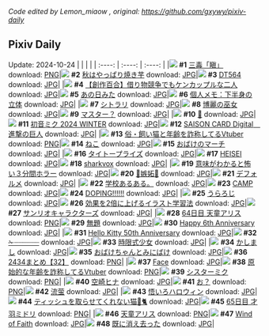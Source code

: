 *Code edited by Lemon_miaow , original: https://github.com/gxywy/pixiv-daily*
## Pixiv Daily 
Update: 2024-10-24
|      |      |      |
| :----: | :----: | :----: |
|![](https://pximg.lemonmiaow.xyz/c/240x480/img-master/img/2024/10/22/00/00/11/123556537_p0_master1200.jpg) **#1** [三毒「瞋」](https://www.pixiv.net/artworks/123556537) download: [PNG](https://pximg.lemonmiaow.xyz/img-original/img/2024/10/22/00/00/11/123556537_p0.png)|![](https://pximg.lemonmiaow.xyz/c/240x480/img-master/img/2024/10/22/20/05/02/123577236_p0_master1200.jpg) **#2** [秋はやっぱり焼き芋](https://www.pixiv.net/artworks/123577236) download: [JPG](https://pximg.lemonmiaow.xyz/img-original/img/2024/10/22/20/05/02/123577236_p0.jpg)|![](https://pximg.lemonmiaow.xyz/c/240x480/img-master/img/2024/10/22/00/00/45/123556665_p0_master1200.jpg) **#3** [DT564](https://www.pixiv.net/artworks/123556665) download: [JPG](https://pximg.lemonmiaow.xyz/img-original/img/2024/10/22/00/00/45/123556665_p0.jpg)|
|![](https://pximg.lemonmiaow.xyz/c/240x480/img-master/img/2024/10/22/19/00/59/123575478_p0_master1200.jpg) **#4** [【創作百合】借り物競争でもケンカップルな二人](https://www.pixiv.net/artworks/123575478) download: [JPG](https://pximg.lemonmiaow.xyz/img-original/img/2024/10/22/19/00/59/123575478_p0.jpg)|![](https://pximg.lemonmiaow.xyz/c/240x480/img-master/img/2024/10/22/14/22/38/123569977_p0_master1200.jpg) **#5** [あの日みた](https://www.pixiv.net/artworks/123569977) download: [JPG](https://pximg.lemonmiaow.xyz/img-original/img/2024/10/22/14/22/38/123569977_p0.jpg)|![](https://pximg.lemonmiaow.xyz/c/240x480/img-master/img/2024/10/22/06/00/06/123562932_p0_master1200.jpg) **#6** [個人メモ：下半身の立体](https://www.pixiv.net/artworks/123562932) download: [JPG](https://pximg.lemonmiaow.xyz/img-original/img/2024/10/22/06/00/06/123562932_p0.jpg)|
|![](https://pximg.lemonmiaow.xyz/c/240x480/img-master/img/2024/10/22/00/02/24/123556842_p0_master1200.jpg) **#7** [シトラリ](https://www.pixiv.net/artworks/123556842) download: [JPG](https://pximg.lemonmiaow.xyz/img-original/img/2024/10/22/00/02/24/123556842_p0.jpg)|![](https://pximg.lemonmiaow.xyz/c/240x480/img-master/img/2024/10/22/14/02/34/123569658_p0_master1200.jpg) **#8** [博麗の巫女](https://www.pixiv.net/artworks/123569658) download: [JPG](https://pximg.lemonmiaow.xyz/img-original/img/2024/10/22/14/02/34/123569658_p0.jpg)|![](https://pximg.lemonmiaow.xyz/c/240x480/img-master/img/2024/10/22/23/46/29/123584608_p0_master1200.jpg) **#9** [マスター？](https://www.pixiv.net/artworks/123584608) download: [JPG](https://pximg.lemonmiaow.xyz/img-original/img/2024/10/22/23/46/29/123584608_p0.jpg)|
|![](https://pximg.lemonmiaow.xyz/c/240x480/img-master/img/2024/10/22/13/58/27/123569566_p0_master1200.jpg) **#10** [🦈](https://www.pixiv.net/artworks/123569566) download: [JPG](https://pximg.lemonmiaow.xyz/img-original/img/2024/10/22/13/58/27/123569566_p0.jpg)|![](https://pximg.lemonmiaow.xyz/c/240x480/img-master/img/2024/10/22/13/54/57/123569517_p0_master1200.jpg) **#11** [初音ミク 2024 WINTER](https://www.pixiv.net/artworks/123569517) download: [JPG](https://pximg.lemonmiaow.xyz/img-original/img/2024/10/22/13/54/57/123569517_p0.jpg)|![](https://pximg.lemonmiaow.xyz/c/240x480/img-master/img/2024/10/22/14/19/52/123569937_p0_master1200.jpg) **#12** [SAISON CARD Digital　進撃の巨人](https://www.pixiv.net/artworks/123569937) download: [JPG](https://pximg.lemonmiaow.xyz/img-original/img/2024/10/22/14/19/52/123569937_p0.jpg)|
|![](https://pximg.lemonmiaow.xyz/c/240x480/img-master/img/2024/10/22/20/06/23/123577279_p0_master1200.jpg) **#13** [俗・飼い猫と年齢を詐称してるVtuber](https://www.pixiv.net/artworks/123577279) download: [PNG](https://pximg.lemonmiaow.xyz/img-original/img/2024/10/22/20/06/23/123577279_p0.png)|![](https://pximg.lemonmiaow.xyz/c/240x480/img-master/img/2024/10/22/14/18/33/123569916_p0_master1200.jpg) **#14** [ねこ](https://www.pixiv.net/artworks/123569916) download: [JPG](https://pximg.lemonmiaow.xyz/img-original/img/2024/10/22/14/18/33/123569916_p0.jpg)|![](https://pximg.lemonmiaow.xyz/c/240x480/img-master/img/2024/10/22/13/52/56/123569481_p0_master1200.jpg) **#15** [おばけのマーチ](https://www.pixiv.net/artworks/123569481) download: [JPG](https://pximg.lemonmiaow.xyz/img-original/img/2024/10/22/13/52/56/123569481_p0.jpg)|
|![](https://pximg.lemonmiaow.xyz/c/240x480/img-master/img/2024/10/22/14/21/54/123569968_p0_master1200.jpg) **#16** [タイトープライズ](https://www.pixiv.net/artworks/123569968) download: [JPG](https://pximg.lemonmiaow.xyz/img-original/img/2024/10/22/14/21/54/123569968_p0.jpg)|![](https://pximg.lemonmiaow.xyz/c/240x480/img-master/img/2024/10/22/13/51/38/123569464_p0_master1200.jpg) **#17** [HEISEI](https://www.pixiv.net/artworks/123569464) download: [JPG](https://pximg.lemonmiaow.xyz/img-original/img/2024/10/22/13/51/38/123569464_p0.jpg)|![](https://pximg.lemonmiaow.xyz/c/240x480/img-master/img/2024/10/22/14/01/45/123569646_p0_master1200.jpg) **#18** [sharkvox](https://www.pixiv.net/artworks/123569646) download: [JPG](https://pximg.lemonmiaow.xyz/img-original/img/2024/10/22/14/01/45/123569646_p0.jpg)|
|![](https://pximg.lemonmiaow.xyz/c/240x480/img-master/img/2024/10/22/14/11/32/123569807_p0_master1200.jpg) **#19** [意味がわかると怖い３分間ホラー](https://www.pixiv.net/artworks/123569807) download: [JPG](https://pximg.lemonmiaow.xyz/img-original/img/2024/10/22/14/11/32/123569807_p0.jpg)|![](https://pximg.lemonmiaow.xyz/c/240x480/img-master/img/2024/10/22/14/13/11/123569831_p0_master1200.jpg) **#20** [🌹嫉妬🌹](https://www.pixiv.net/artworks/123569831) download: [JPG](https://pximg.lemonmiaow.xyz/img-original/img/2024/10/22/14/13/11/123569831_p0.jpg)|![](https://pximg.lemonmiaow.xyz/c/240x480/img-master/img/2024/10/22/14/09/15/123569764_p0_master1200.jpg) **#21** [デフォルメ](https://www.pixiv.net/artworks/123569764) download: [JPG](https://pximg.lemonmiaow.xyz/img-original/img/2024/10/22/14/09/15/123569764_p0.jpg)|
|![](https://pximg.lemonmiaow.xyz/c/240x480/img-master/img/2024/10/22/23/25/41/123576020_p0_master1200.jpg) **#22** [学校あるある。](https://www.pixiv.net/artworks/123576020) download: [JPG](https://pximg.lemonmiaow.xyz/img-original/img/2024/10/22/23/25/41/123576020_p0.jpg)|![](https://pximg.lemonmiaow.xyz/c/240x480/img-master/img/2024/10/22/14/12/16/123569821_p0_master1200.jpg) **#23** [CAMP](https://www.pixiv.net/artworks/123569821) download: [JPG](https://pximg.lemonmiaow.xyz/img-original/img/2024/10/22/14/12/16/123569821_p0.jpg)|![](https://pximg.lemonmiaow.xyz/c/240x480/img-master/img/2024/10/22/14/18/10/123569907_p0_master1200.jpg) **#24** [DOPING!!!!!!](https://www.pixiv.net/artworks/123569907) download: [JPG](https://pximg.lemonmiaow.xyz/img-original/img/2024/10/22/14/18/10/123569907_p0.jpg)|
|![](https://pximg.lemonmiaow.xyz/c/240x480/img-master/img/2024/10/22/14/03/01/123569667_p0_master1200.jpg) **#25** [うらろじ](https://www.pixiv.net/artworks/123569667) download: [JPG](https://pximg.lemonmiaow.xyz/img-original/img/2024/10/22/14/03/01/123569667_p0.jpg)|![](https://pximg.lemonmiaow.xyz/c/240x480/img-master/img/2024/10/22/14/00/10/123569610_p0_master1200.jpg) **#26** [効果を2倍に上げるイラスト学習法](https://www.pixiv.net/artworks/123569610) download: [JPG](https://pximg.lemonmiaow.xyz/img-original/img/2024/10/22/14/00/10/123569610_p0.jpg)|![](https://pximg.lemonmiaow.xyz/c/240x480/img-master/img/2024/10/22/14/04/59/123569691_p0_master1200.jpg) **#27** [サンリオキャラクターズ](https://www.pixiv.net/artworks/123569691) download: [JPG](https://pximg.lemonmiaow.xyz/img-original/img/2024/10/22/14/04/59/123569691_p0.jpg)|
|![](https://pximg.lemonmiaow.xyz/c/240x480/img-master/img/2024/10/22/00/26/27/123556518_p0_master1200.jpg) **#28** [64日目 天童アリス](https://www.pixiv.net/artworks/123556518) download: [PNG](https://pximg.lemonmiaow.xyz/img-original/img/2024/10/22/00/26/27/123556518_p0.png)|![](https://pximg.lemonmiaow.xyz/c/240x480/img-master/img/2024/10/22/13/50/39/123569450_p0_master1200.jpg) **#29** [無題](https://www.pixiv.net/artworks/123569450) download: [JPG](https://pximg.lemonmiaow.xyz/img-original/img/2024/10/22/13/50/39/123569450_p0.jpg)|![](https://pximg.lemonmiaow.xyz/c/240x480/img-master/img/2024/10/22/13/56/41/123569540_p0_master1200.jpg) **#30** [Happy 6th Anniversary](https://www.pixiv.net/artworks/123569540) download: [JPG](https://pximg.lemonmiaow.xyz/img-original/img/2024/10/22/13/56/41/123569540_p0.jpg)|
|![](https://pximg.lemonmiaow.xyz/c/240x480/img-master/img/2024/10/22/14/16/39/123569886_p0_master1200.jpg) **#31** [Hello Kitty 50th Anniversary](https://www.pixiv.net/artworks/123569886) download: [JPG](https://pximg.lemonmiaow.xyz/img-original/img/2024/10/22/14/16/39/123569886_p0.jpg)|![](https://pximg.lemonmiaow.xyz/c/240x480/img-master/img/2024/10/22/20/56/51/123578705_p0_master1200.jpg) **#32** [✁┈┈┈┈┈┈](https://www.pixiv.net/artworks/123578705) download: [JPG](https://pximg.lemonmiaow.xyz/img-original/img/2024/10/22/20/56/51/123578705_p0.jpg)|![](https://pximg.lemonmiaow.xyz/c/240x480/img-master/img/2024/10/22/00/00/04/123556511_p0_master1200.jpg) **#33** [時限式少女](https://www.pixiv.net/artworks/123556511) download: [JPG](https://pximg.lemonmiaow.xyz/img-original/img/2024/10/22/00/00/04/123556511_p0.jpg)|
|![](https://pximg.lemonmiaow.xyz/c/240x480/img-master/img/2024/10/22/14/05/38/123569704_p0_master1200.jpg) **#34** [かしまし](https://www.pixiv.net/artworks/123569704) download: [JPG](https://pximg.lemonmiaow.xyz/img-original/img/2024/10/22/14/05/38/123569704_p0.jpg)|![](https://pximg.lemonmiaow.xyz/c/240x480/img-master/img/2024/10/22/13/59/27/123569576_p0_master1200.jpg) **#35** [おばけちゃんとみにばけ](https://www.pixiv.net/artworks/123569576) download: [JPG](https://pximg.lemonmiaow.xyz/img-original/img/2024/10/22/13/59/27/123569576_p0.jpg)|![](https://pximg.lemonmiaow.xyz/c/240x480/img-master/img/2024/10/22/15/31/17/123570970_p0_master1200.jpg) **#36** [2434まとめ【32】](https://www.pixiv.net/artworks/123570970) download: [PNG](https://pximg.lemonmiaow.xyz/img-original/img/2024/10/22/15/31/17/123570970_p0.png)|
|![](https://pximg.lemonmiaow.xyz/c/240x480/img-master/img/2024/10/22/13/53/48/123569494_p0_master1200.jpg) **#37** [Face](https://www.pixiv.net/artworks/123569494) download: [JPG](https://pximg.lemonmiaow.xyz/img-original/img/2024/10/22/13/53/48/123569494_p0.jpg)|![](https://pximg.lemonmiaow.xyz/c/240x480/img-master/img/2024/10/23/20/59/59/123607593_p0_master1200.jpg) **#38** [原始的な年齢を詐称してるVtuber](https://www.pixiv.net/artworks/123607593) download: [PNG](https://pximg.lemonmiaow.xyz/img-original/img/2024/10/23/20/59/59/123607593_p0.png)|![](https://pximg.lemonmiaow.xyz/c/240x480/img-master/img/2024/10/22/00/18/27/123557497_p0_master1200.jpg) **#39** [シスターミク](https://www.pixiv.net/artworks/123557497) download: [PNG](https://pximg.lemonmiaow.xyz/img-original/img/2024/10/22/00/18/27/123557497_p0.png)|
|![](https://pximg.lemonmiaow.xyz/c/240x480/img-master/img/2024/10/23/00/03/17/123585496_p0_master1200.jpg) **#40** [空崎ヒナ](https://www.pixiv.net/artworks/123585496) download: [JPG](https://pximg.lemonmiaow.xyz/img-original/img/2024/10/23/00/03/17/123585496_p0.jpg)|![](https://pximg.lemonmiaow.xyz/c/240x480/img-master/img/2024/10/22/12/05/51/123567737_p0_master1200.jpg) **#41** [お？](https://www.pixiv.net/artworks/123567737) download: [PNG](https://pximg.lemonmiaow.xyz/img-original/img/2024/10/22/12/05/51/123567737_p0.png)|![](https://pximg.lemonmiaow.xyz/c/240x480/img-master/img/2024/10/23/00/01/02/123585300_p0_master1200.jpg) **#42** [流萤](https://www.pixiv.net/artworks/123585300) download: [JPG](https://pximg.lemonmiaow.xyz/img-original/img/2024/10/23/00/01/02/123585300_p0.jpg)|
|![](https://pximg.lemonmiaow.xyz/c/240x480/img-master/img/2024/10/22/18/42/10/123574867_p0_master1200.jpg) **#43** [悟いろハロウィン](https://www.pixiv.net/artworks/123574867) download: [JPG](https://pximg.lemonmiaow.xyz/img-original/img/2024/10/22/18/42/10/123574867_p0.jpg)|![](https://pximg.lemonmiaow.xyz/c/240x480/img-master/img/2024/10/22/10/00/04/123565848_p0_master1200.jpg) **#44** [ティッシュを取らせてくれない猫🧻🐈](https://www.pixiv.net/artworks/123565848) download: [JPG](https://pximg.lemonmiaow.xyz/img-original/img/2024/10/22/10/00/04/123565848_p0.jpg)|![](https://pximg.lemonmiaow.xyz/c/240x480/img-master/img/2024/10/22/23/49/28/123584705_p0_master1200.jpg) **#45** [65日目 才羽ミドリ](https://www.pixiv.net/artworks/123584705) download: [PNG](https://pximg.lemonmiaow.xyz/img-original/img/2024/10/22/23/49/28/123584705_p0.png)|
|![](https://pximg.lemonmiaow.xyz/c/240x480/img-master/img/2024/10/23/17/07/42/123601379_p0_master1200.jpg) **#46** [天童アリス](https://www.pixiv.net/artworks/123601379) download: [PNG](https://pximg.lemonmiaow.xyz/img-original/img/2024/10/23/17/07/42/123601379_p0.png)|![](https://pximg.lemonmiaow.xyz/c/240x480/img-master/img/2024/10/22/00/00/26/123556599_p0_master1200.jpg) **#47** [Wind of Faith](https://www.pixiv.net/artworks/123556599) download: [JPG](https://pximg.lemonmiaow.xyz/img-original/img/2024/10/22/00/00/26/123556599_p0.jpg)|![](https://pximg.lemonmiaow.xyz/c/240x480/img-master/img/2024/10/22/21/19/57/123579544_p0_master1200.jpg) **#48** [既に消え去った](https://www.pixiv.net/artworks/123579544) download: [JPG](https://pximg.lemonmiaow.xyz/img-original/img/2024/10/22/21/19/57/123579544_p0.jpg)|
